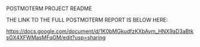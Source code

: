 POSTMOTERM PROJECT README

THE LINK TO THE FULL POSTMOTERM REPORT IS BELOW HERE:

https://docs.google.com/document/d/1K0bMGkudfzKXbAvm_HNX9aD3aBtksGX4XFWMasMFqGM/edit?usp=sharing